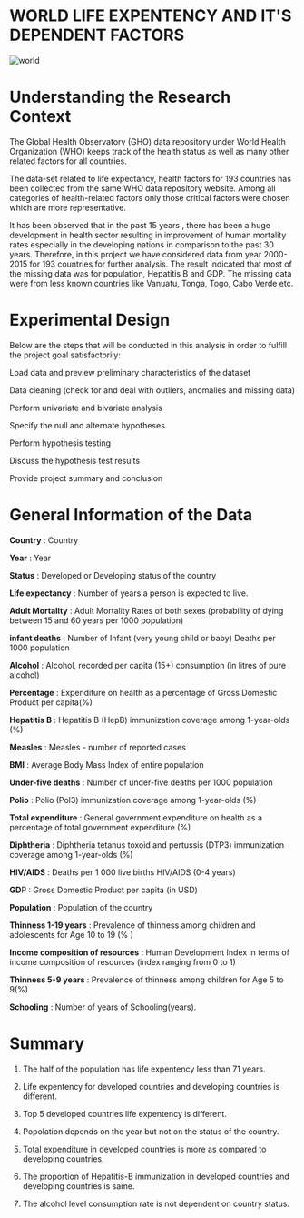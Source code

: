 # WORLD LIFE EXPENTENCY AND IT'S DEPENDENT FACTORS

![world](https://user-images.githubusercontent.com/85668824/121782930-aca08c80-cbc9-11eb-8304-244823ec4826.gif)

# Understanding the Research Context

The Global Health Observatory (GHO) data repository under World Health Organization (WHO) keeps track of the health status as well as many other related factors for all countries.

The data-set related to life expectancy, health factors for 193 countries has been collected from the same WHO data repository website. Among all categories of health-related factors only those critical factors were chosen which are more representative.

It has been observed that in the past 15 years , there has been a huge development in health sector resulting in improvement of human mortality rates especially in the developing nations in comparison to the past 30 years. Therefore, in this project we have considered data from year 2000-2015 for 193 countries for further analysis. The result indicated that most of the missing data was for population, Hepatitis B and GDP. The missing data were from less known countries like Vanuatu, Tonga, Togo, Cabo Verde etc.

# Experimental Design

Below are the steps that will be conducted in this analysis in order to fulfill the project goal satisfactorily:

Load data and preview preliminary characteristics of the dataset

Data cleaning (check for and deal with outliers, anomalies and missing data)

Perform univariate and bivariate analysis

Specify the null and alternate hypotheses

Perform hypothesis testing

Discuss the hypothesis test results

Provide project summary and conclusion

# General Information of the Data

**Country** : Country

**Year** : Year

**Status** : Developed or Developing status of the country

**Life expectancy** : Number of years a person is expected to live.

**Adult Mortality** : Adult Mortality Rates of both sexes (probability of dying between 15 and 60 years per 1000 population)

**infant deaths** : Number of Infant (very young child or baby) Deaths per 1000 population

**Alcohol** : Alcohol, recorded per capita (15+) consumption (in litres of pure alcohol)

**Percentage** : Expenditure on health as a percentage of Gross Domestic Product per capita(%)

**Hepatitis B** : Hepatitis B (HepB) immunization coverage among 1-year-olds (%)

**Measles** : Measles - number of reported cases

**BMI** : Average Body Mass Index of entire population

**Under-five deaths** : Number of under-five deaths per 1000 population

**Polio** : Polio (Pol3) immunization coverage among 1-year-olds (%)

**Total expenditure** : General government expenditure on health as a percentage of total government expenditure (%)

**Diphtheria** : Diphtheria tetanus toxoid and pertussis (DTP3) immunization coverage among 1-year-olds (%)

**HIV/AIDS** : Deaths per 1 000 live births HIV/AIDS (0-4 years)

**GD**P : Gross Domestic Product per capita (in USD)

**Population** : Population of the country

**Thinness 1-19 years** : Prevalence of thinness among children and adolescents for Age 10 to 19 (% )

**Income composition of resources** : Human Development Index in terms of income composition of resources (index ranging from 0 to 1)

**Thinness 5-9 years** : Prevalence of thinness among children for Age 5 to 9(%)

**Schooling** : Number of years of Schooling(years).


# Summary

1. The half of the population has life expentency less than 71 years.

2. Life expentency for developed countries and developing countries is different.

3. Top 5 developed countries life expentency is different.

4. Popolation depends on the year but not on the status of the country. 

5. Total expenditure in developed countries is more as compared to developing countries.

6. The proportion of Hepatitis-B immunization in developed countries and developing countries is same.

7. The alcohol level consumption rate is not dependent on country status.
